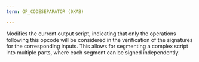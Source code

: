 ```yaml
---
term: OP_CODESEPARATOR (0XAB)

---
```

Modifies the current output script, indicating that only the operations following this opcode will be considered in the verification of the signatures for the corresponding inputs. This allows for segmenting a complex script into multiple parts, where each segment can be signed independently.